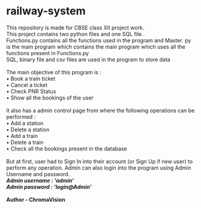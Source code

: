 # railway-system
This repository is made for CBSE class XII project work.
<br>
This project contains two python files and one SQL file .
<br>
Functions.py contains all the functions used in the program and Master. py is the main program which contains the main program which uses all the functions present in Functions.py
<br>
SQL,  binary file and csv files are used in the program to store data
<br>
<br>
The main objective of this program is :
<br>
• Book a train ticket
<br>
• Cancel a ticket
<br>
• Check PNR Status
<br>
• Show all the bookings of the user
<br><br>
It also has a admin control page from where the following operations can be performed :
<br>
• Add a station
<br>
• Delete a station
<br>
• Add a train
<br>
• Delete a train
<br>
• Check all the bookings present in the database
<br><br>
But at first, user had to Sign In into their account (or Sign Up if new user) to perform any operation. Admin can also login into the program using Admin Username and password.
<br><b><i>
Admin username : 'admin'
<br>
Admin password : 'login@Admin'
</i></b>
<br>
<br><b>
Author - ChromaVision</b>
